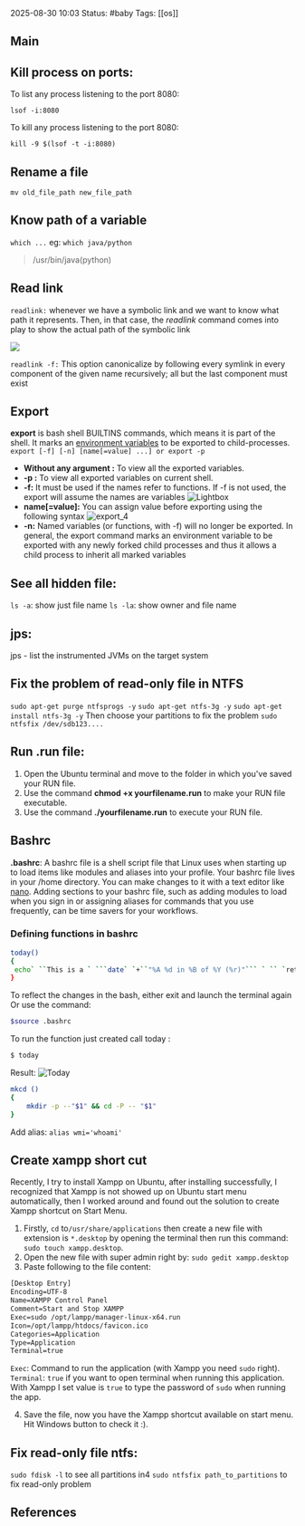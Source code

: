 2025-08-30 10:03
Status: #baby
Tags: [[os]]
## Main

## Kill process on ports: 
To list any process listening to the port 8080:
```
lsof -i:8080
```
To kill any process listening to the port 8080:
```
kill -9 $(lsof -t -i:8080)
```

## Rename a file
`mv old_file_path new_file_path`

## Know path of a variable
`which ...` 
eg: `which java/python`
> /usr/bin/java(python)

## Read link
`readlink:` whenever we have a symbolic link and we want to know what path it represents. Then, in that case, the _readlink_ command comes into play to show the actual path of the symbolic link

![](https://media.geeksforgeeks.org/wp-content/uploads/20190404032504/Screenshot-from-2019-04-04-03-24-48.png)

`readlink -f:` This option canonicalize by following every symlink in every component of the given name recursively; all but the last component must exist

## Export 
**export** is bash shell BUILTINS commands, which means it is part of the shell. It marks an [environment variables](https://www.geeksforgeeks.org/environment-variables-in-linux-unix/) to be exported to child-processes.
```export [-f] [-n] [name[=value] ...] or export -p```
- **Without any argument :** To view all the exported variables.
- **-p :** To view all exported variables on current shell.
- **-f:** It must be used if the names refer to functions. If -f is not used, the export will assume the names are variables
![Lightbox](https://media.geeksforgeeks.org/wp-content/uploads/export_3.png)
- **name[=value]:** You can assign value before exporting using the following syntax
![export_4](https://media.geeksforgeeks.org/wp-content/uploads/export_setting_var.png)
- **-n:** Named variables (or functions, with -f) will no longer be exported.
In general, the export command marks an environment variable to be exported with any newly forked child processes and thus it allows a child process to inherit all marked variables

## See all hidden file: 
`ls -a`: show just file name
`ls -la`: show owner and file name

## jps: 
jps - list the instrumented JVMs on the target system

## Fix the problem of read-only file in NTFS
`sudo apt-get purge ntfsprogs -y`
`sudo apt-get ntfs-3g -y`
`sudo apt-get install ntfs-3g -y`
Then choose your partitions to fix the problem
`sudo ntfsfix /dev/sdb123....`

## Run .run file: 
1.  Open the Ubuntu terminal and move to the folder in which you've saved your RUN file.
2.  Use the command **chmod +x yourfilename.run** to make your RUN file executable.
3.  Use the command **./yourfilename.run** to execute your RUN file.


## Bashrc 
**.bashrc**: A bashrc file is a shell script file that Linux uses when starting up to load items like modules and aliases into your profile. Your bashrc file lives in your /home directory. You can make changes to it with a text editor like [nano](https://www.nano-editor.org/). Adding sections to your bashrc file, such as adding modules to load when you sign in or assigning aliases for commands that you use frequently, can be time savers for your workflows.
### Defining functions in bashrc
```bash
today()
{
 echo` ``This is a ` ```date` `+``"%A %d in %B of %Y (%r)"``` ` `` `return`
}
```
To reflect the changes in the bash, either exit and launch the terminal again 
Or use the command:
```bash
$source .bashrc
```
To run the function just created call today :
```bash
$ today
```
Result: 
![Today](https://www.journaldev.com/wp-content/uploads/2020/06/today.png)

```bash
mkcd () 
{
	mkdir -p --"$1" && cd -P -- "$1"
}
```
Add alias: 
`alias wmi='whoami'`

## Create xampp short cut 
Recently, I try to install Xampp on Ubuntu, after installing successfully, I recognized that Xampp is not showed up on Ubuntu start menu automatically, then I worked around and found out the solution to create Xampp shortcut on Start Menu.

1.  Firstly, `cd` to`/usr/share/applications` then create a new file with extension is `*.desktop` by opening the terminal then run this command: `sudo touch xampp.desktop`.
2.  Open the new file with super admin right by: `sudo gedit xampp.desktop`
3.  Paste following to the file content:

```txt
[Desktop Entry]
Encoding=UTF-8
Name=XAMPP Control Panel
Comment=Start and Stop XAMPP
Exec=sudo /opt/lampp/manager-linux-x64.run
Icon=/opt/lampp/htdocs/favicon.ico
Categories=Application
Type=Application
Terminal=true
```

`Exec`: Command to run the application (with Xampp you need `sudo` right).  
`Terminal`: `true` if you want to open terminal when running this application. With Xampp I set value is `true` to type the password of `sudo` when running the app.

4.  Save the file, now you have the Xampp shortcut available on start menu. Hit Windows button to check it :).

## Fix read-only file ntfs: 
`sudo fdisk -l` to see all partitions in4
`sudo ntfsfix path_to_partitions` to fix read-only problem

## References
